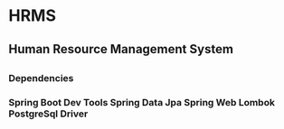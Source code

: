 # HRMS
<h2>Human Resource Management System<h2/>
<h3>Dependencies<h3/>
Spring Boot Dev Tools
Spring Data Jpa
Spring Web
Lombok
PostgreSql Driver
  
